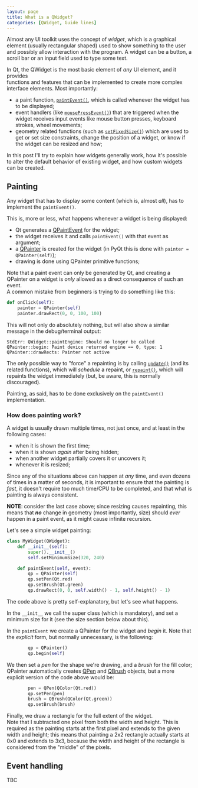 ```yaml
---
layout: page
title: What is a QWidget?
categories: [QWidget, Guide lines]
---
```


Almost any UI toolkit uses the concept of *widget*, which is a graphical element 
(usually rectangular shaped) used to show something to the user and possibly allow
interaction with the program. A widget can be a button, a scroll bar or an input
field used to type some text.

In Qt, the QWidget is the most basic element of *any* UI element, and it provides  
functions and features that can be implemented to create more complex interface 
elements. Most importantly:

- a paint function, [`paintEvent()`](https://doc.qt.io/qt-5/qwidget.html#paintEvent), 
which is called whenever the widget has to be displayed;
- event handlers (like [`mousePressEvent()`](https://doc.qt.io/qt-5/qwidget.html#mousePressEvent))
that are triggered when the widget receives input events like mouse button presses, 
keyboard strokes, wheel movements;
- geometry related functions (such as [`setFixedSize()`](https://doc.qt.io/qt-5/qwidget.html#setFixedSize))
which are used to get or set size constraints, change the position of a widget, or 
know if the widget can be resized and how;

In this post I'll try to explain how widgets generally work, how it's possible to
alter the default behavior of existing widget, and how custom widgets can be created.

<!--more-->

## Painting

Any widget that has to display some content (which is, almost *all*), has to implement
the `paintEvent()`.

This is, more or less, what happens whenever a widget is being displayed:

  - Qt generates a [QPaintEvent](https://doc.qt.io/qt-5/qpaintevent.html) for the widget;
  - the widget receives it and calls `paintEvent()` with that event as argument;
  - a [QPainter](https://doc.qt.io/qt-5/qpainter.html) is created for the widget (in PyQt
  this is done with `painter = QPainter(self)`);
  - drawing is done using QPainter primitive functions;

Note that a paint event can only be generated by Qt, and creating a QPainter on a widget
is *only* allowed as a direct consequence of such an event.  
A common mistake from beginners is trying to do something like this:

```python
def onClick(self):
    painter = QPainter(self)
    painter.drawRect(0, 0, 100, 100)
```

This will not only do absolutely nothing, but will also show a similar message in the
debug/terminal output:

```
StdErr: QWidget::paintEngine: Should no longer be called
QPainter::begin: Paint device returned engine == 0, type: 1
QPainter::drawRects: Painter not active
```

The only possible way to "force" a repainting is by calling 
[`update()`](https://doc.qt.io/qt-5/qwidget.html#update) (and its related functions), 
which will *schedule* a repaint, or [`repaint()`](https://doc.qt.io/qt-5/qwidget.html#repaint),
which will repaints the widget immediately (but, be aware, this is normally discouraged).

Painting, as said, has to be done exclusively on the `paintEvent()` implementation.

### How does painting work?

A widget is usually drawn multiple times, not just once, and at least in the following cases:

  - when it is shown the first time;
  - when it is shown *again* after being hidden;
  - when another widget partially covers it or uncovers it;
  - whenever it is resized;

Since any of the situations above can happen at *any* time, and even dozens of times in a
matter of seconds, it is important to ensure that the painting is *fast*, it doesn't require
too much time/CPU to be completed, and that what is painting is always consistent.

**NOTE**: consider the last case above; since resizing causes repainting, this means that 
***no*** change in geometry (most importantly, size) should *ever* happen in a paint
event, as it might cause infinite recursion.

Let's see a simple widget painting:

```python
class MyWidget(QWidget):
    def __init__(self):
        super().__init__()
        self.setMinimumSize(320, 240)

    def paintEvent(self, event):
        qp = QPainter(self)
        qp.setPen(Qt.red)
        qp.setBrush(Qt.green)
        qp.drawRect(0, 0, self.width() - 1, self.height() - 1)
```

The code above is pretty self-explanatory, but let's see what happens.

In the `__init__` we call the super class (which is mandatory), and set a 
minimum size for it (see the size section below about this).

In the `paintEvent` we create a QPainter for the widget and *begin* it. Note that 
the *explicit* form, but normally unnecessary, is the following:

```python
        qp = QPainter()
        qp.begin(self)
```

We then set a *pen* for the shape we're drawing, and a *brush* for the fill color;
QPainter automatically creates [QPen](https://doc.qt.io/qt-5/qpen.html) and 
[QBrush](https://doc.qt.io/qt-5/qbrush.html) objects, but a more explicit version
of the code above would be:

```python
        pen = QPen(QColor(Qt.red))
        qp.setPen(pen)
        brush = QBrush(QColor(Qt.green))
        qp.setBrush(brush)
```

Finally, we draw a rectangle for the full extent of the widget.  
Note that I subtracted one pixel from both the width and height. This is required as
the painting starts at the first pixel and extends to the given width and height;
this means that painting a 2x2 rectangle actually starts at 0x0 and extends to 3x3,
because the width and height of the rectangle is considered from the "middle" of the
pixels.

## Event handling


TBC

